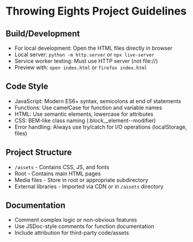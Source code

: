 # Throwing Eights Project Guidelines

## Build/Development
- For local development: Open the HTML files directly in browser
- Local server: `python -m http.server` or `npx live-server`
- Service worker testing: Must use HTTP server (not file://)
- Preview with: `open index.html` or `firefox index.html`

## Code Style
- JavaScript: Modern ES6+ syntax, semicolons at end of statements
- Functions: Use camelCase for function and variable names
- HTML: Use semantic elements, lowercase for attributes
- CSS: BEM-like class naming (.block__element--modifier)
- Error handling: Always use try/catch for I/O operations (localStorage, files)

## Project Structure
- `/assets` - Contains CSS, JS, and fonts
- Root - Contains main HTML pages
- Media files - Store in root or appropriate subdirectory
- External libraries - Imported via CDN or in `/assets` directory

## Documentation
- Comment complex logic or non-obvious features
- Use JSDoc-style comments for function documentation
- Include attribution for third-party code/assets